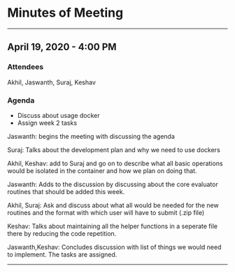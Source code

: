 # Minutes of Meeting
------
## April 19, 2020 - 4:00 PM

### Attendees
Akhil, Jaswanth, Suraj, Keshav

### Agenda
- Discuss about usage docker
- Assign week 2 tasks

Jaswanth: begins the meeting with discussing the agenda

Suraj: Talks about the development plan and why we need to use dockers

Akhil, Keshav: add to Suraj and go on to describe what all basic operations would be isolated in the container and how we plan on doing that.

Jaswanth: Adds to the discussion by discussing about the core evaluator routines that should be added this week.

Akhil, Suraj: Ask and discuss about what all would be needed for the new routines and the format with which user will have to submit (.zip file)

Keshav: Talks about maintaining all the helper functions in a seperate file there by reducing the code repetition.

Jaswanth,Keshav: Concludes discussion with list of things we would need to implement. The tasks are assigned. 

--------
